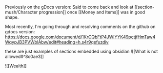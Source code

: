 Previously on the gDocs version: Said to come back and look at [[section-mush/Character progression]] once [[Money and Items]] was in good shape. 

Most recently, I'm going through and resolving comments on the github on gdocs version:
https://docs.google.com/document/d/1KrCQbFtP4JWlYYK49pctjfHmTaw4WqypJB3PVWblAbw/edit#heading=h.s4r9qefuzdiv




these are just examples of sections embedded using obsidian
![[What is not allowed#^8c0ae3]]

![[Wealth]]